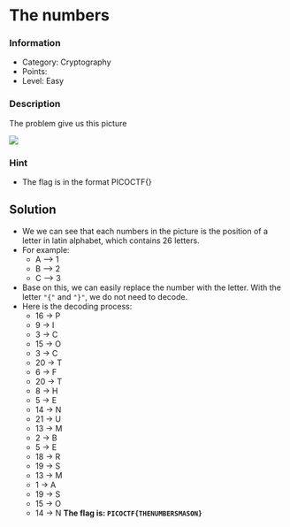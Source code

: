 # The numbers
### Information
* Category: Cryptography
* Points: 
* Level: Easy

### Description
The problem give us this picture

![](https://media.discordapp.net/attachments/961544480366931969/1432331280640643173/image.png?ex=6900a9f4&is=68ff5874&hm=4c5026508f10598f8134c5446d7dd24ae8e3e12b722a5d5927904e4c270185ff&=&format=webp&quality=lossless&width=883&height=390)

### Hint
* The flag is in the format PICOCTF{}

## Solution
* We we can see that each numbers in the picture is the position of a letter in latin alphabet, which contains 26 letters.
* For example:
    * A --> 1
    * B --> 2
    * C --> 3
* Base on this, we can easily replace the number with the letter. With the letter `"{"` and `"}"`, we do not need to decode.
* Here is the decoding process:
    * 16 → P
    * 9 → I
    * 3 → C
    * 15 → O
    * 3 → C
    * 20 → T
    * 6 → F
    * 20 → T
    * 8 → H
    * 5 → E
    * 14 → N
    * 21 → U
    * 13 → M
    * 2 → B
    * 5 → E
    * 18 → R
    * 19 → S
    * 13 → M
    * 1 → A
    * 19 → S
    * 15 → O
    * 14 → N
**The flag is: `PICOCTF{THENUMBERSMASON}`**
